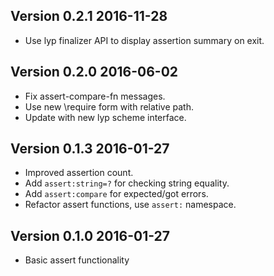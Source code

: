 ## Version 0.2.1 2016-11-28

- Use lyp finalizer API to display assertion summary on exit.

## Version 0.2.0 2016-06-02

- Fix assert-compare-fn messages.
- Use new \require form with relative path.
- Update with new lyp scheme interface.

## Version 0.1.3 2016-01-27

- Improved assertion count.
- Add `assert:string=?` for checking string equality.
- Add `assert:compare` for expected/got errors.
- Refactor assert functions, use `assert:` namespace.

## Version 0.1.0 2016-01-27

- Basic assert functionality